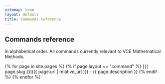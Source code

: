 ```yaml
---
sitemap: true
layout: default
title: Commands reference
---
```


## Commands reference

In alphabetical order. All commands currently relevant to VCE Mathematical Methods.

{% for page in site.pages %}
  {% if page.layout == "command" %}
[{{ page.slug }}]({{ page.url | relative_url }}) - {{ page.description }}
  {% endif %}
{% endfor %}